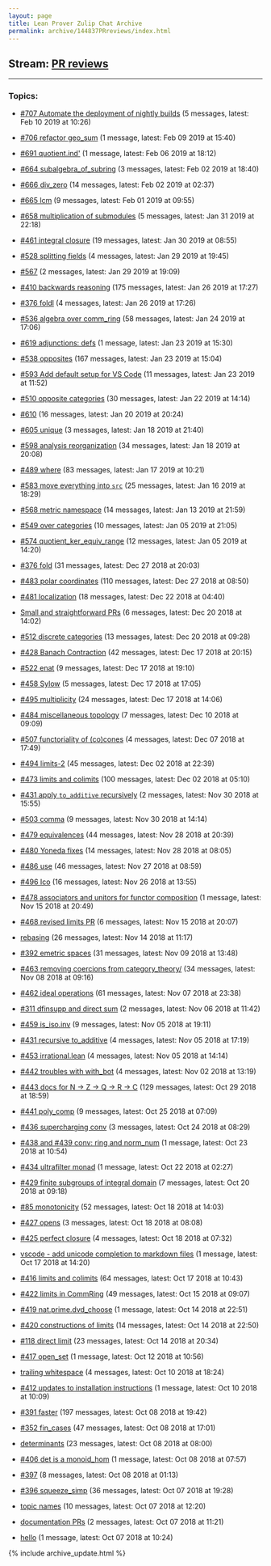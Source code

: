```yaml
---
layout: page
title: Lean Prover Zulip Chat Archive
permalink: archive/144837PRreviews/index.html
---
```


## Stream: [PR reviews](https://leanprover-community.github.io/archive/144837PRreviews/index.html)

---

### Topics:

* [#707 Automate the deployment of nightly builds](13083707Automatethedeploymentofnightlybuilds.html) (5 messages, latest: Feb 10 2019 at 10:26)

* [#706 refactor geo_sum](83110706refactorgeosum.html) (1 message, latest: Feb 09 2019 at 15:40)

* [#691 quotient.ind'](03725691quotientind.html) (1 message, latest: Feb 06 2019 at 18:12)

* [#664 subalgebra_of_subring](57737664subalgebraofsubring.html) (3 messages, latest: Feb 02 2019 at 18:40)

* [#666 div_zero](13992666divzero.html) (14 messages, latest: Feb 02 2019 at 02:37)

* [#665 lcm](90049665lcm.html) (9 messages, latest: Feb 01 2019 at 09:55)

* [#658 multiplication of submodules](74189658multiplicationofsubmodules.html) (5 messages, latest: Jan 31 2019 at 22:18)

* [#461 integral closure](12978461integralclosure.html) (19 messages, latest: Jan 30 2019 at 08:55)

* [#528 splitting fields](13816528splittingfields.html) (4 messages, latest: Jan 29 2019 at 19:45)

* [#567](39974567.html) (2 messages, latest: Jan 29 2019 at 19:09)

* [#410 backwards reasoning](59921410backwardsreasoning.html) (175 messages, latest: Jan 26 2019 at 17:27)

* [#376 foldl](06197376foldl.html) (4 messages, latest: Jan 26 2019 at 17:26)

* [#536 algebra over comm_ring](17703536algebraovercommring.html) (58 messages, latest: Jan 24 2019 at 17:06)

* [#619 adjunctions: defs](29122619adjunctionsdefs.html) (1 message, latest: Jan 23 2019 at 15:30)

* [#538 opposites](43082538opposites.html) (167 messages, latest: Jan 23 2019 at 15:04)

* [#593 Add default setup for VS Code](63887593AdddefaultsetupforVSCode.html) (11 messages, latest: Jan 23 2019 at 11:52)

* [#510 opposite categories](09235510oppositecategories.html) (30 messages, latest: Jan 22 2019 at 14:14)

* [#610](22459610.html) (16 messages, latest: Jan 20 2019 at 20:24)

* [#605 unique](68918605unique.html) (3 messages, latest: Jan 18 2019 at 21:40)

* [#598 analysis reorganization](09722598analysisreorganization.html) (34 messages, latest: Jan 18 2019 at 20:08)

* [#489 where](32132489where.html) (83 messages, latest: Jan 17 2019 at 10:21)

* [#583 move everything into `src`](63394583moveeverythingintosrc.html) (25 messages, latest: Jan 16 2019 at 18:29)

* [#568 metric namespace](84184568metricnamespace.html) (14 messages, latest: Jan 13 2019 at 21:59)

* [#549 over categories](58376549overcategories.html) (10 messages, latest: Jan 05 2019 at 21:05)

* [#574 quotient_ker_equiv_range](42611574quotientkerequivrange.html) (12 messages, latest: Jan 05 2019 at 14:20)

* [#376 fold](95337376fold.html) (31 messages, latest: Dec 27 2018 at 20:03)

* [#483 polar coordinates](24156483polarcoordinates.html) (110 messages, latest: Dec 27 2018 at 08:50)

* [#481 localization](13962481localization.html) (18 messages, latest: Dec 22 2018 at 04:40)

* [Small and straightforward PRs](94461SmallandstraightforwardPRs.html) (6 messages, latest: Dec 20 2018 at 14:02)

* [#512 discrete categories](13525512discretecategories.html) (13 messages, latest: Dec 20 2018 at 09:28)

* [#428 Banach Contraction](58787428BanachContraction.html) (42 messages, latest: Dec 17 2018 at 20:15)

* [#522 enat](25317522enat.html) (9 messages, latest: Dec 17 2018 at 19:10)

* [#458 Sylow](23171458Sylow.html) (5 messages, latest: Dec 17 2018 at 17:05)

* [#495 multiplicity](58383495multiplicity.html) (24 messages, latest: Dec 17 2018 at 14:06)

* [#484 miscellaneous topology](90517484miscellaneoustopology.html) (7 messages, latest: Dec 10 2018 at 09:09)

* [#507 functoriality of (co)cones](73085507functorialityofcocones.html) (4 messages, latest: Dec 07 2018 at 17:49)

* [#494 limits-2](63126494limits2.html) (45 messages, latest: Dec 02 2018 at 22:39)

* [#473 limits and colimits](78187473limitsandcolimits.html) (100 messages, latest: Dec 02 2018 at 05:10)

* [#431 apply `to_additive` recursively](14315431applytoadditiverecursively.html) (2 messages, latest: Nov 30 2018 at 15:55)

* [#503 comma](11881503comma.html) (9 messages, latest: Nov 30 2018 at 14:14)

* [#479 equivalences](65805479equivalences.html) (44 messages, latest: Nov 28 2018 at 20:39)

* [#480 Yoneda fixes](89535480Yonedafixes.html) (14 messages, latest: Nov 28 2018 at 08:05)

* [#486 use](29011486use.html) (46 messages, latest: Nov 27 2018 at 08:59)

* [#496 Ico](29634496Ico.html) (16 messages, latest: Nov 26 2018 at 13:55)

* [#478 associators and unitors for functor composition](29941478associatorsandunitorsforfunctorcomposition.html) (1 message, latest: Nov 15 2018 at 20:49)

* [#468 revised limits PR](99756468revisedlimitsPR.html) (6 messages, latest: Nov 15 2018 at 20:07)

* [rebasing](06572rebasing.html) (26 messages, latest: Nov 14 2018 at 11:17)

* [#392 emetric spaces](80970392emetricspaces.html) (31 messages, latest: Nov 09 2018 at 13:48)

* [#463 removing coercions from category_theory/](96488463removingcoercionsfromcategorytheory.html) (34 messages, latest: Nov 08 2018 at 09:16)

* [#462 ideal operations](07107462idealoperations.html) (61 messages, latest: Nov 07 2018 at 23:38)

* [#311 dfinsupp and direct sum](00101311dfinsuppanddirectsum.html) (2 messages, latest: Nov 06 2018 at 11:42)

* [#459 is_iso.inv](15335459isisoinv.html) (9 messages, latest: Nov 05 2018 at 19:11)

* [#431 recursive to_additive](15072431recursivetoadditive.html) (4 messages, latest: Nov 05 2018 at 17:19)

* [#453 irrational.lean](65987453irrationallean.html) (4 messages, latest: Nov 05 2018 at 14:14)

* [#442 troubles with with_bot](34378442troubleswithwithbot.html) (4 messages, latest: Nov 02 2018 at 13:19)

* [#443 docs for N -> Z -> Q -> R -> C](09865443docsforNZQRC.html) (129 messages, latest: Oct 29 2018 at 18:59)

* [#441 poly_comp](36399441polycomp.html) (9 messages, latest: Oct 25 2018 at 07:09)

* [#436 supercharging conv](37001436superchargingconv.html) (3 messages, latest: Oct 24 2018 at 08:29)

* [#438 and #439 conv: ring and norm_num](70167438and439convringandnormnum.html) (1 message, latest: Oct 23 2018 at 10:54)

* [#434 ultrafilter monad](35036434ultrafiltermonad.html) (1 message, latest: Oct 22 2018 at 02:27)

* [#429 finite subgroups of integral domain](63247429finitesubgroupsofintegraldomain.html) (7 messages, latest: Oct 20 2018 at 09:18)

* [#85 monotonicity](2111785monotonicity.html) (52 messages, latest: Oct 18 2018 at 14:03)

* [#427 opens](37830427opens.html) (3 messages, latest: Oct 18 2018 at 08:08)

* [#425 perfect closure](86053425perfectclosure.html) (4 messages, latest: Oct 18 2018 at 07:32)

* [vscode - add unicode completion to markdown files](26165vscodeaddunicodecompletiontomarkdownfiles.html) (1 message, latest: Oct 17 2018 at 14:20)

* [#416 limits and colimits](56200416limitsandcolimits.html) (64 messages, latest: Oct 17 2018 at 10:43)

* [#422 limits in CommRing](96225422limitsinCommRing.html) (49 messages, latest: Oct 15 2018 at 09:07)

* [#419 nat.prime.dvd_choose](72156419natprimedvdchoose.html) (1 message, latest: Oct 14 2018 at 22:51)

* [#420 constructions of limits](95007420constructionsoflimits.html) (14 messages, latest: Oct 14 2018 at 22:50)

* [#118 direct limit](34616118directlimit.html) (23 messages, latest: Oct 14 2018 at 20:34)

* [#417 open_set](99325417openset.html) (1 message, latest: Oct 12 2018 at 10:56)

* [trailing whitespace](50984trailingwhitespace.html) (4 messages, latest: Oct 10 2018 at 18:24)

* [#412 updates to installation instructions](24059412updatestoinstallationinstructions.html) (1 message, latest: Oct 10 2018 at 10:09)

* [#391 faster](22086391faster.html) (197 messages, latest: Oct 08 2018 at 19:42)

* [#352 fin_cases](62537352fincases.html) (47 messages, latest: Oct 08 2018 at 17:01)

* [determinants](36527determinants.html) (23 messages, latest: Oct 08 2018 at 08:00)

* [#406 det is a monoid_hom](71905406detisamonoidhom.html) (1 message, latest: Oct 08 2018 at 07:57)

* [#397](39975397.html) (8 messages, latest: Oct 08 2018 at 01:13)

* [#396 squeeze_simp](61216396squeezesimp.html) (36 messages, latest: Oct 07 2018 at 19:28)

* [topic names](78740topicnames.html) (10 messages, latest: Oct 07 2018 at 12:20)

* [documentation PRs](95216documentationPRs.html) (2 messages, latest: Oct 07 2018 at 11:21)

* [hello](47413hello.html) (1 message, latest: Oct 07 2018 at 10:24)


{% include archive_update.html %}